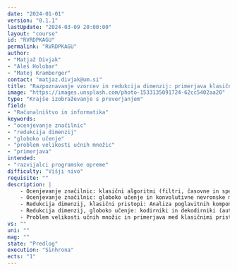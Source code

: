 ```yaml
---
date: "2024-01-01" 
version: "0.1.1"
lastUpdate: "2024-03-09 20:00:00"
layout: "course"
id: "RVRDPKAGU"
permalink: "RVRDPKAGU"
author:
- "Matjaž Divjak"
- "Aleš Holobar"
- "Matej Kramberger"
contact: "matjaz.divjak@um.si"
title: "Razpoznavanje vzorcev in redukcija dimenzij: primerjava klasičnih algoritmov in globokega učenja"
image: "https://images.unsplash.com/photo-1533135091724-62cc5402aa20"
type: "Krajše izobraževanje s preverjanjem"
field:
- "Računalništvo in informatika"
keywords:
- "ocenjevanje značilnic"
- "redukcija dimenzij"
- "globoko učenje"
- "problem velikosti učnih množic"
- "primerjava"
intended:
- "razvijalci programske opreme"
difficulty: "Višji nivo"
requisite: ""
description: |
    - Ocenjevanje značilnic: klasični algoritmi (filtri, časovne in spektralne značilnice), 
    - Ocenjevanje značilnic: globoko učenje in konvolutivne nevronske mreže 
    - Redukcija dimenzij, klasični pristopi: Analiza poglavitnih komponent (PCA), Analiza neodvisnih komponent (ICA)
    - Redukcija dimenzij, globoko učenje: kodirniki in dekodirniki (autoencoders);
    - Problem velikosti učnih množic in primerjava med klasičnimi pristopi in globokim učenjem.
vs: ""
uni: ""
mag: ""
state: "Predlog"
execution: "Sinhrona"
ects: "1"
---
```


